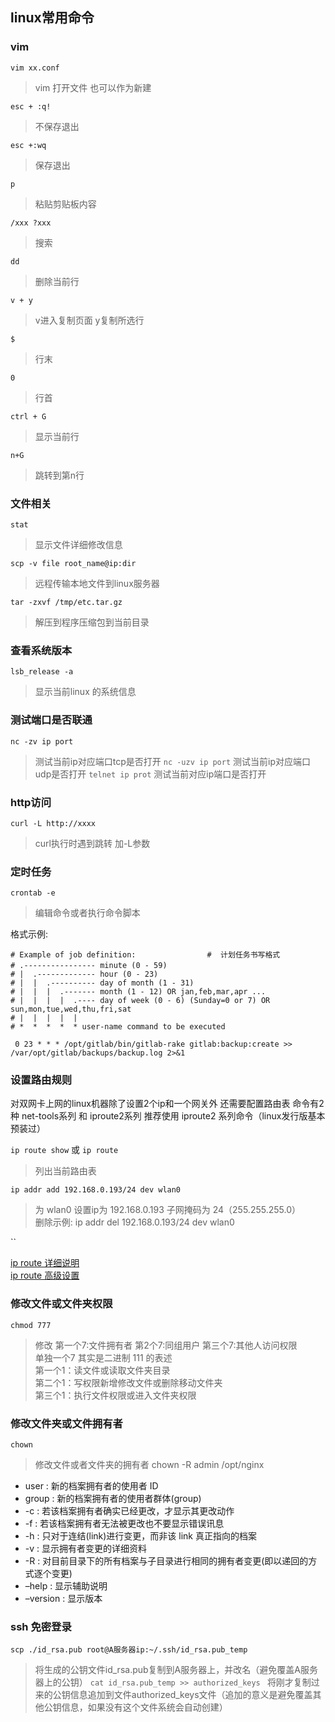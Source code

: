 ## linux常用命令  
### vim  
`vim xx.conf`              
>vim 打开文件  也可以作为新建

`esc + :q!`  
>不保存退出  

`esc +:wq` 
>保存退出  

`p`  
>粘贴剪贴板内容 

`/xxx ?xxx`  
>搜索  

`dd`  
>删除当前行  

`v + y`  
>v进入复制页面 y复制所选行  

`$`
>行末

`0`
>行首

`ctrl + G`
>显示当前行

`n+G`
>跳转到第n行    

### 文件相关
`stat`
>显示文件详细修改信息

`scp -v file root_name@ip:dir `
>远程传输本地文件到linux服务器

`tar -zxvf /tmp/etc.tar.gz`
>解压到程序压缩包到当前目录

### 查看系统版本
`lsb_release -a`
>显示当前linux 的系统信息

### 测试端口是否联通
`nc -zv ip port`
>测试当前ip对应端口tcp是否打开
`nc -uzv ip port`
>测试当前ip对应端口udp是否打开
`telnet ip prot`
>测试当前对应ip端口是否打开

### http访问
`curl -L http://xxxx`
>curl执行时遇到跳转 加-L参数

### 定时任务
`crontab -e`
>编辑命令或者执行命令脚本    

格式示例:   

    # Example of job definition: 　　　　　　　　　#  计划任务书写格式
    # .---------------- minute (0 - 59)   　　
    # |  .------------- hour (0 - 23)
    # |  |  .---------- day of month (1 - 31)
    # |  |  |  .------- month (1 - 12) OR jan,feb,mar,apr ...
    # |  |  |  |  .---- day of week (0 - 6) (Sunday=0 or 7) OR sun,mon,tue,wed,thu,fri,sat
    # |  |  |  |  |
    # *  *  *  *  * user-name command to be executed

` 0 23 * * * /opt/gitlab/bin/gitlab-rake gitlab:backup:create >> /var/opt/gitlab/backups/backup.log 2>&1`

### 设置路由规则 
对双网卡上网的linux机器除了设置2个ip和一个网关外 还需要配置路由表
命令有2种 net-tools系列 和 iproute2系列 推荐使用 iproute2 系列命令（linux发行版基本预装过）
 
`ip route show` 或 `ip route`
>列出当前路由表

`ip addr add 192.168.0.193/24 dev wlan0`
>为 wlan0 设置ip为 192.168.0.193 子网掩码为 24（255.255.255.0）   
>删除示例: ip addr del 192.168.0.193/24 dev wlan0 

``

[ip route 详细说明](http://www.mamicode.com/info-detail-1412618.html)   
[ip route 高级设置](https://www.cnblogs.com/taosim/articles/4444887.html)

### 修改文件或文件夹权限

`chmod 777`
>修改 第一个7:文件拥有者 第2个7:同组用户 第三个7:其他人访问权限   
>单独一个7 其实是二进制 111 的表述    
>第一个1：读文件或读取文件夹目录    
>第二个1：写权限新增修改文件或删除移动文件夹   
>第三个1：执行文件权限或进入文件夹权限

### 修改文件夹或文件拥有者
`chown`
>修改文件或者文件夹的拥有者
>chown -R admin /opt/nginx
 
+ user : 新的档案拥有者的使用者 ID
+ group : 新的档案拥有者的使用者群体(group)
+ -c : 若该档案拥有者确实已经更改，才显示其更改动作
+ -f : 若该档案拥有者无法被更改也不要显示错误讯息
+ -h : 只对于连结(link)进行变更，而非该 link 真正指向的档案
+ -v : 显示拥有者变更的详细资料
+ -R : 对目前目录下的所有档案与子目录进行相同的拥有者变更(即以递回的方式逐个变更)
+ –help : 显示辅助说明
+ –version : 显示版本

### ssh 免密登录

`scp ./id_rsa.pub root@A服务器ip:~/.ssh/id_rsa.pub_temp` 
>将生成的公钥文件id_rsa.pub复制到A服务器上，并改名（避免覆盖A服务器上的公钥） 
`cat id_rsa.pub_temp >> authorized_keys `
>将刚才复制过来的公钥信息追加到文件authorized_keys文件（追加的意义是避免覆盖其他公钥信息，如果没有这个文件系统会自动创建） 














